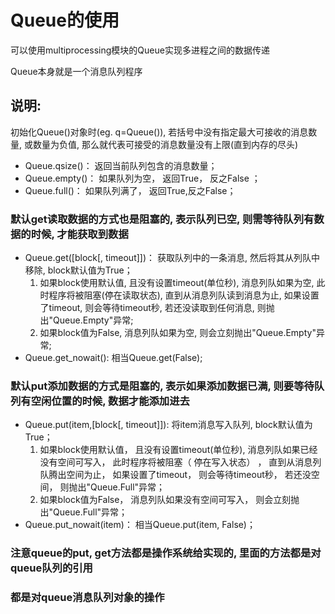 # Queue的使用
可以使用multiprocessing模块的Queue实现多进程之间的数据传递

Queue本身就是一个消息队列程序

## 说明:
初始化Queue()对象时(eg. q=Queue()), 若括号中没有指定最⼤可接收的消息数量, 或数量为负值, 那么就代表可接受的消息数量没有上限(直到内存的尽头)

- Queue.qsize()： 返回当前队列包含的消息数量；
- Queue.empty()： 如果队列为空， 返回True， 反之False ；
- Queue.full()：  如果队列满了， 返回True,反之False；

### 默认get读取数据的方式也是阻塞的, 表示队列已空, 则需等待队列有数据的时候, 才能获取到数据
- Queue.get([block[, timeout]])： 获取队列中的⼀条消息, 然后将其从列队中移除, block默认值为True；
    1. 如果block使⽤默认值, 且没有设置timeout(单位秒), 消息列队如果为空, 此时程序将被阻塞(停在读取状态), 直到从消息列队读到消息为⽌, 如果设置了timeout, 则会等待timeout秒, 若还没读取到任何消息, 则抛出"Queue.Empty"异常;
    2. 如果block值为False, 消息列队如果为空, 则会⽴刻抛出"Queue.Empty"异常;
- Queue.get_nowait(): 相当Queue.get(False);

### 默认put添加数据的方式是阻塞的, 表示如果添加数据已满, 则要等待队列有空闲位置的时候, 数据才能添加进去
- Queue.put(item,[block[, timeout]]): 将item消息写⼊队列, block默认值为True；
    1. 如果block使⽤默认值， 且没有设置timeout(单位秒), 消息列队如果已经没有空间可写⼊， 此时程序将被阻塞（ 停在写⼊状态） ， 直到从消息列队腾出空间为⽌， 如果设置了timeout， 则会等待timeout秒， 若还没空间， 则抛出"Queue.Full"异常；
    2. 如果block值为False， 消息列队如果没有空间可写⼊， 则会⽴刻抛出"Queue.Full"异常；
- Queue.put_nowait(item)： 相当Queue.put(item, False)；

### 注意queue的put, get方法都是操作系统给实现的, 里面的方法都是对queue队列的引用
### 都是对queue消息队列对象的操作